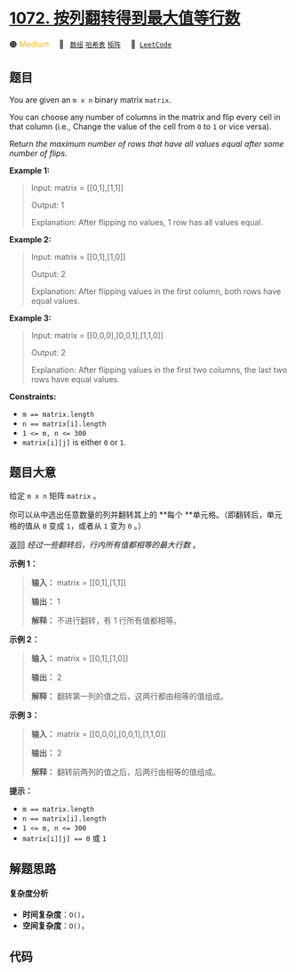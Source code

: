 # [1072. 按列翻转得到最大值等行数](https://leetcode.com/problems/flip-columns-for-maximum-number-of-equal-rows)

🟠 <font color=#ffb800>Medium</font>&emsp; 🔖&ensp; [`数组`](/outline/tag/array.md) [`哈希表`](/outline/tag/hash-table.md) [`矩阵`](/outline/tag/matrix.md)&emsp; 🔗&ensp;[`LeetCode`](https://leetcode.com/problems/flip-columns-for-maximum-number-of-equal-rows)

## 题目

You are given an `m x n` binary matrix `matrix`.

You can choose any number of columns in the matrix and flip every cell in that
column (i.e., Change the value of the cell from `0` to `1` or vice versa).

Return _the maximum number of rows that have all values equal after some
number of flips_.



**Example 1:**

> Input: matrix = [[0,1],[1,1]]
> 
> Output: 1
> 
> Explanation: After flipping no values, 1 row has all values equal.

**Example 2:**

> Input: matrix = [[0,1],[1,0]]
> 
> Output: 2
> 
> Explanation: After flipping values in the first column, both rows have equal values.

**Example 3:**

> Input: matrix = [[0,0,0],[0,0,1],[1,1,0]]
> 
> Output: 2
> 
> Explanation: After flipping values in the first two columns, the last two rows have equal values.

**Constraints:**

  * `m == matrix.length`
  * `n == matrix[i].length`
  * `1 <= m, n <= 300`
  * `matrix[i][j]` is either `0` or `1`.


## 题目大意

给定 `m x n` 矩阵 `matrix` 。

你可以从中选出任意数量的列并翻转其上的 **每个  **单元格。（即翻转后，单元格的值从 `0` 变成 `1`，或者从 `1` 变为 `0` 。）

返回 _经过一些翻转后，行内所有值都相等的最大行数_  。



**示例 1：**

> 
> 
> 
> 
> 
> **输入：** matrix = [[0,1],[1,1]]
> 
> **输出：** 1
> 
> **解释：** 不进行翻转，有 1 行所有值都相等。
> 
> 

**示例 2：**

> 
> 
> 
> 
> 
> **输入：** matrix = [[0,1],[1,0]]
> 
> **输出：** 2
> 
> **解释：** 翻转第一列的值之后，这两行都由相等的值组成。
> 
> 

**示例 3：**

> 
> 
> 
> 
> 
> **输入：** matrix = [[0,0,0],[0,0,1],[1,1,0]]
> 
> **输出：** 2
> 
> **解释：** 翻转前两列的值之后，后两行由相等的值组成。



**提示：**

  * `m == matrix.length`
  * `n == matrix[i].length`
  * `1 <= m, n <= 300`
  * `matrix[i][j] == 0` 或 `1`


## 解题思路

#### 复杂度分析

- **时间复杂度**：`O()`，
- **空间复杂度**：`O()`，

## 代码

```javascript

```